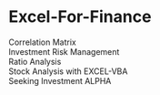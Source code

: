 # Excel-For-Finance
Correlation Matrix  </br>
Investment Risk Management </br> 
Ratio Analysis </br>
Stock Analysis with EXCEL-VBA </br>
Seeking Investment ALPHA
